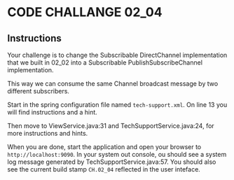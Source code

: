 # CODE CHALLANGE 02_04

## Instructions

Your challenge is to change the Subscribable DirectChannel implementation that we built in 02_02 into a Subscribable PublishSubscribeChannel implementation.

This way we can consume the same Channel broadcast message by two different subscribers.

Start in the spring configuration file named `tech-support.xml`. On line 13 you will find instructions and a hint.

Then move to ViewService.java:31 and TechSupportService.java:24, for more instructions and hints.

When you are done, start the application and open your browser to `http://localhost:9090`. In your system out console, ou should see a system log message generated by TechSupportService.java:57. You should also see the current build stamp `CH.02_04` reflected in the user inteface.
